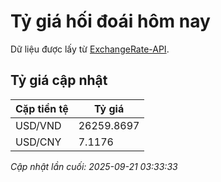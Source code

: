 # Tỷ giá hối đoái hôm nay

Dữ liệu được lấy từ [ExchangeRate-API](https://www.exchangerate-api.com/).

## Tỷ giá cập nhật

| Cặp tiền tệ | Tỷ giá |
|---|---|
| USD/VND | 26259.8697 |
| USD/CNY | 7.1176 |

*Cập nhật lần cuối: 2025-09-21 03:33:33*

